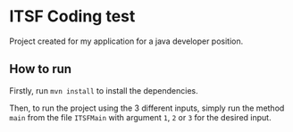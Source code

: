# ITSF Coding test

Project created for my application for a java developer position.

## How to run

Firstly, run `mvn install` to install the dependencies.

Then, to run the project using the 3 different inputs, simply run the method `main` from the file `ITSFMain` with argument `1`, `2` or `3` for the desired input.